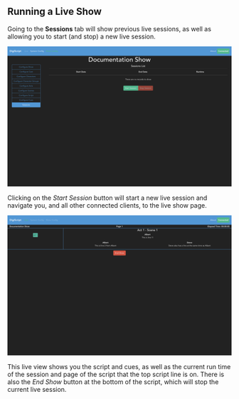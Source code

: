 ## Running a Live Show

Going to the **Sessions** tab will show previous live sessions, as well as allowing you to start
(and stop) a new live session.

![](../images/live_show/sessions_overview.png)

Clicking on the *Start Session* button will start a new live session and navigate you, and all other
connected clients, to the live show page.

![](../images/live_show/live_show.png)

This live view shows you the script and cues, as well as the current run time of the session and 
page of the script that the top script line is on. There is also the *End Show* button at the
bottom of the script, which will stop the current live session.